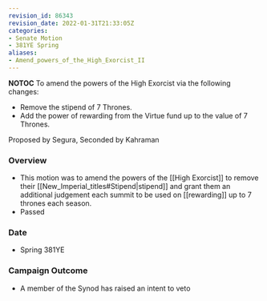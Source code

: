 ```yaml
---
revision_id: 86343
revision_date: 2022-01-31T21:33:05Z
categories:
- Senate Motion
- 381YE Spring
aliases:
- Amend_powers_of_the_High_Exorcist_II
---
```



__NOTOC__
To amend the powers of the High Exorcist via the following changes:

* Remove the stipend of 7 Thrones.
* Add the power of rewarding from the Virtue fund up to the value of 7 Thrones.
 
Proposed by Segura, Seconded by Kahraman
 
### Overview
* This motion was to amend the powers of the [[High Exorcist]] to remove their [[New_Imperial_titles#Stipend|stipend]] and grant them an additional judgement each summit to be used on [[rewarding]] up to 7 thrones each season.
* Passed

### Date
* Spring 381YE
 
### Campaign Outcome
* A member of the Synod has raised an intent to veto